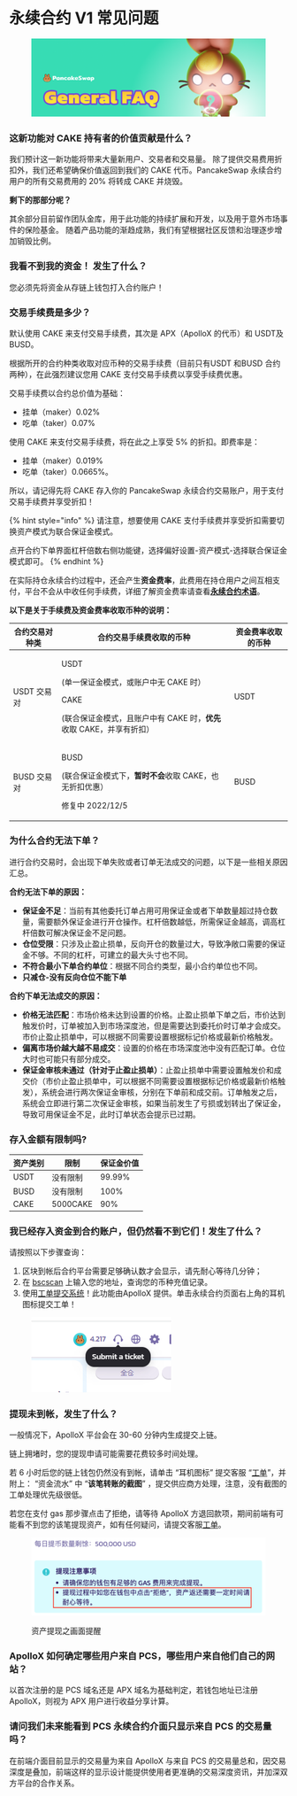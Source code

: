 # 永续合约 V1 常见问题

<figure><img src="../../../.gitbook/assets/general-faq-header.png" alt=""><figcaption></figcaption></figure>

### 这新功能对 CAKE 持有者的价值贡献是什么？&#x20;

我们预计这一新功能将带来大量新用户、交易者和交易量。 除了提供交易费用折扣外，我们还希望确保价值返回到我们的 CAKE 代币。PancakeSwap 永续合约用户的所有交易费用的 20% 将转成 CAKE 并烧毁。&#x20;

**剩下的那部分呢？**&#x20;

其余部分目前留作团队金库，用于此功能的持续扩展和开发，以及用于意外市场事件的保险基金。 随着产品功能的渐趋成熟，我们有望根据社区反馈和治理逐步增加销毁比例。&#x20;

### **我看不到我的资金！ 发生了什么？**&#x20;

您必须先将资金从存链上钱包打入合约账户！

### 交易手续费是多少？ <a href="#6c14" id="6c14"></a>

默认使用 CAKE 来支付交易手续费，其次是 APX（ApolloX 的代币）和 USDT及BUSD。

根据所开的合约种类收取对应币种的交易手续费（目前只有USDT 和BUSD 合约两种），在此强烈建议您用 CAKE 支付交易手续费以享受手续费优惠。

交易手续费以合约总价值为基础：&#x20;

* 挂单（maker）0.02%
* 吃单（taker）0.07%

使用 CAKE 来支付交易手续费，将在此之上享受 5% 的折扣。即费率是：

* 挂单（maker）0.019%
* 吃单（taker）0.0665%。

所以，请记得先将 CAKE 存入你的 PancakeSwap 永续合约交易账户，用于支付交易手续费并享受折扣！

{% hint style="info" %}
请注意，想要使用 CAKE 支付手续费并享受折扣需要切换资产模式为联合保证金模式。

点开合约下单界面杠杆倍数右侧功能键，选择偏好设置-资产模式-选择联合保证金模式即可。
{% endhint %}

在实际持仓永续合约过程中，还会产生**资金费率**，此费用在持仓用户之间互相支付，平台不会从中收任何手续费，详细了解资金费率请查看[**永续合约术语**](yong-xu-he-yue-v1-shu-yu-biao.md#ding-dan-you-guan-de-shu-yu)。

**以下是关于手续费及资金费率收取币种的说明：**

| 合约交易对种类                | 合约交易手续费收取的币种                                                                                                        | 资金费率收取的币种           |
| ---------------------- | ------------------------------------------------------------------------------------------------------------------- | ------------------- |
| <p></p><p>USDT 交易对</p> | <p>USDT </p><p>(单一保证金模式，或账户中无 CAKE 时） </p><p>CAKE</p><p>(联合保证金模式，且账户中有 CAKE 时，<strong>优先</strong>收取 CAKE，并享有折扣）</p> | <p></p><p>USDT </p> |
| <p></p><p>BUSD 交易对</p> | <p>BUSD</p><p>(联合保证金模式下，<strong>暂时不会</strong>收取 CAKE，也无折扣优惠）</p><p>修复中 2022/12/5 </p>                               | <p></p><p>BUSD </p> |

### 为什么合约无法下单？

进行合约交易时，会出现下单失败或者订单无法成交的问题，以下是一些相关原因汇总。

**合约无法下单的原因：**

* **保证金不足**：当前有其他委托订单占用可用保证金或者下单数量超过持仓数量，需要额外保证金进行开仓操作。杠杆倍数越低，所需保证金越高，调高杠杆倍数可解决保证金不足问题。
* **仓位受限**：只涉及止盈止损单，反向开仓的数量过大，导致净敞口需要的保证金不够。不同的杠杆，可建立的最大头寸也不同。
* **不符合最小下单合约单位**：根据不同合约类型，最小合约单位也不同。
* **只减仓-没有反向仓位不能下单**

**合约下单无法成交的原因：**

* **价格无法匹配**：市场价格未达到设置的价格。止盈止损单下单之后，市价达到触发价时，订单被加入到市场深度池，但是需要达到委托价时订单才会成交。市价止盈止损单中，可以根据不同需要设置根据标记价格或最新价格触发。
* **偏离市场价越大越不易成交**：设置的价格在市场深度池中没有匹配订单。仓位大时也可能只有部分成交。
* **保证金审核未通过（针对于止盈止损单）**：止盈止损单中需要设置触发价和成交价（市价止盈止损单中，可以根据不同需要设置根据标记价格或最新价格触发），系统会进行两次保证金审核，分别在下单前和成交前。订单触发之后，系统会立即进行第二次保证金审核，如果当前发生了亏损或划转出了保证金，导致可用保证金不足，此时订单状态会提示已过期。

### 存入金额有限制吗?

| 资产类别 | 限制       | 保证金价值  |
| ---- | -------- | ------ |
| USDT | 没有限制     | 99.99% |
| BUSD | 没有限制     | 100%   |
| CAKE | 5000CAKE | 90%    |

### 我已经存入资金到合约账户，但仍然看不到它们！发生了什么？&#x20;

请按照以下步骤查询：

1. 区块到帐后合约平台需要足够确认数才会显示，请先耐心等待几分钟；&#x20;
2. 在 [bscscan](https://bscscan.com/) 上输入您的地址，查询您的币种充值记录。
3. 使用[工单提交系统](https://apolloxbroker.zendesk.com/hc/en-us/requests/new)！此功能由ApolloX 提供。单击永续合约页面右上角的耳机图标提交工单！&#x20;

<figure><img src="../../../.gitbook/assets/提交工单.png" alt=""><figcaption></figcaption></figure>

### 提现未到帐，发生了什么？

一般情况下，ApolloX 平台会在 30-60 分钟内生成提交上链。

链上拥堵时，您的提现申请可能需要花费较多时间处理。

若 6 小时后您的链上钱包仍然没有到帐，请单击 “耳机图标” 提交客服 “[工单](https://apolloxbroker.zendesk.com/hc/en-us/requests/new)”，并附上： “资金流水” 中 “**该笔转账的截图**” ，提交供应商方处理，注意，没有截图的工单处理优先级很低。

若您在支付 gas 那步骤点击了拒绝，请等待 ApolloX 方退回款项，期间前端有可能看不到您的该笔提现资产，如有任何疑问，请提交客服[工单](https://apolloxbroker.zendesk.com/hc/en-us/requests/new)。

<figure><img src="../../../.gitbook/assets/截圖 2022-10-10 下午7.58.06.png" alt=""><figcaption><p>资产提现之画面提醒</p></figcaption></figure>

### ApolloX 如何确定哪些用户来自 PCS，哪些用户来自他们自己的网站？

以首次注册的是 PCS 域名还是 APX 域名为基础判定，若钱包地址已注册 ApolloX，则视为 APX 用户进行收益分享计算。&#x20;

### 请问我们未来能看到 PCS 永续合约介面只显示来自 PCS 的交易量吗？&#x20;

在前端介面目前显示的交易量为来自 ApolloX 与来自 PCS 的交易量总和，因交易深度是叠加，前端这样的显示设计能提供使用者更准确的交易深度资讯，并加深双方平台的合作关系。
